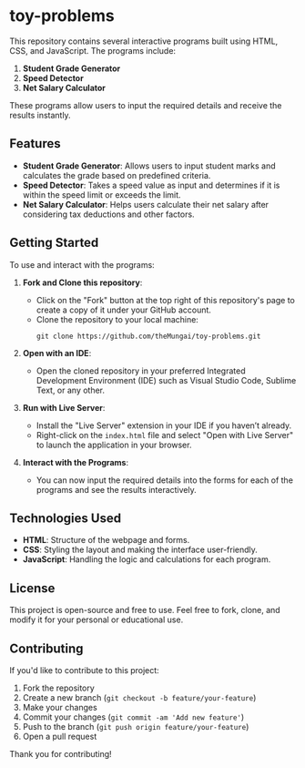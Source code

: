 # toy-problems

This repository contains several interactive programs built using HTML, CSS, and JavaScript. The programs include:

1. **Student Grade Generator**
2. **Speed Detector**
3. **Net Salary Calculator**

These programs allow users to input the required details and receive the results instantly.

## Features

- **Student Grade Generator**: Allows users to input student marks and calculates the grade based on predefined criteria.
- **Speed Detector**: Takes a speed value as input and determines if it is within the speed limit or exceeds the limit.
- **Net Salary Calculator**: Helps users calculate their net salary after considering tax deductions and other factors.

## Getting Started

To use and interact with the programs:

1. **Fork and Clone this repository**:
   - Click on the "Fork" button at the top right of this repository's page to create a copy of it under your GitHub account.
   - Clone the repository to your local machine:
     ```
     git clone https://github.com/theMungai/toy-problems.git
     ```

2. **Open with an IDE**:
   - Open the cloned repository in your preferred Integrated Development Environment (IDE) such as Visual Studio Code, Sublime Text, or any other.

3. **Run with Live Server**:
   - Install the "Live Server" extension in your IDE if you haven’t already.
   - Right-click on the `index.html` file and select "Open with Live Server" to launch the application in your browser.

4. **Interact with the Programs**:
   - You can now input the required details into the forms for each of the programs and see the results interactively.

## Technologies Used

- **HTML**: Structure of the webpage and forms.
- **CSS**: Styling the layout and making the interface user-friendly.
- **JavaScript**: Handling the logic and calculations for each program.

## License

This project is open-source and free to use. Feel free to fork, clone, and modify it for your personal or educational use.

## Contributing

If you'd like to contribute to this project:

1. Fork the repository
2. Create a new branch (`git checkout -b feature/your-feature`)
3. Make your changes
4. Commit your changes (`git commit -am 'Add new feature'`)
5. Push to the branch (`git push origin feature/your-feature`)
6. Open a pull request

Thank you for contributing!


